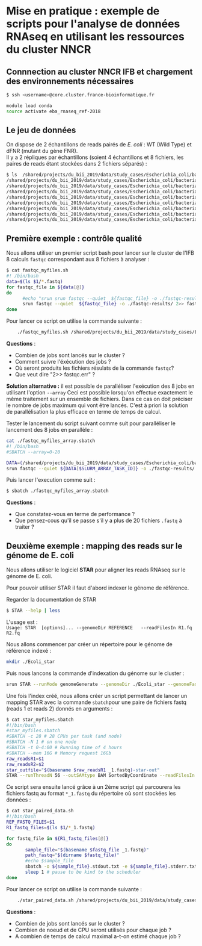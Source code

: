 # Mise en pratique : exemple de scripts pour l'analyse de données RNAseq en utilisant les ressources du cluster NNCR  

## Connnection au cluster NNCR IFB et chargement des environnements nécessaires

```bash
$ ssh <username>@core.cluster.france-bioinformatique.fr
```

```bash
module load conda
source activate eba_rnaseq_ref-2018
```

## Le jeu de données

On dispose de 2 échantillons de reads pairés de *E. coli* : WT (Wild Type) et dFNR (mutant du gène FNR).  
Il y a 2 répliques par échantillons (soient 4 échantillons et 8 fichiers, les paires de reads étant stockées dans 2 fichiers séparés) :

```bash
$ ls  /shared/projects/du_bii_2019/data/study_cases/Escherichia_coli/bacterial-regulons_myers_2013/RNA-seq/fastq/*.fastq
/shared/projects/du_bii_2019/data/study_cases/Escherichia_coli/bacterial-regulons_myers_2013/RNA-seq/fastq/dFNR1_1.fastq
/shared/projects/du_bii_2019/data/study_cases/Escherichia_coli/bacterial-regulons_myers_2013/RNA-seq/fastq/dFNR1_2.fastq
/shared/projects/du_bii_2019/data/study_cases/Escherichia_coli/bacterial-regulons_myers_2013/RNA-seq/fastq/dFNR2_1.fastq
/shared/projects/du_bii_2019/data/study_cases/Escherichia_coli/bacterial-regulons_myers_2013/RNA-seq/fastq/dFNR2_2.fastq
/shared/projects/du_bii_2019/data/study_cases/Escherichia_coli/bacterial-regulons_myers_2013/RNA-seq/fastq/WT1_1.fastq
/shared/projects/du_bii_2019/data/study_cases/Escherichia_coli/bacterial-regulons_myers_2013/RNA-seq/fastq/WT1_2.fastq
/shared/projects/du_bii_2019/data/study_cases/Escherichia_coli/bacterial-regulons_myers_2013/RNA-seq/fastq/WT2_1.fastq
/shared/projects/du_bii_2019/data/study_cases/Escherichia_coli/bacterial-regulons_myers_2013/RNA-seq/fastq/WT2_2.fastq
```

## Première exemple : contrôle qualité

Nous allons utiliser un premier script bash pour lancer sur le cluster de l'IFB 8 calculs `fastqc` correspondant aux 8 fichiers à analyser :  

```bash
$ cat fastqc_myfiles.sh  
#! /bin/bash  
data=$(ls $1/*.fastq)   
for fastqc_file in ${data[@]} 
do  
      #echo "srun srun fastqc --quiet  ${fastqc_file} -o ./fastqc-results/ 2>> fastqc.err "
      srun fastqc --quiet  ${fastqc_file} -o ./fastqc-results/ 2>> fastqc.err  & 
done  
```

Pour lancer ce script on utilise la commande suivante :

```bash  
    ./fastqc_myfiles.sh /shared/projects/du_bii_2019/data/study_cases/Escherichia_coli/bacterial-regulons_myers_2013/RNA-seq/fastq
```

**Questions** :   
- Combien de jobs sont lancés sur le cluster ?  
- Comment suivre l'éxécution des jobs ?  
- Où seront produits les fichiers résulats de la commande `fastqc`?  
- Que veut dire "2>> fastqc.err" ?  

**Solution alternative :** il est possible de paralléliser l'exécution des 8 jobs en utilisant l'option `--array`
Ceci est possible lorsqu'on effectue exactement le même traitement sur un ensemble de fichiers.
Dans ce cas on doit préciser le nombre de jobs maximum qui vont être lancés.
C'est à priori la solution de parallélisation la plus efficace en terme de temps de calcul.

Tester le lancement du script suivant comme suit pour paralléliser le lancement des 8 jobs en parallèle :

```bash 
cat ./fastqc_myfiles_array.sbatch
#! /bin/bash
#SBATCH --array=0-20

DATA=(/shared/projects/du_bii_2019/data/study_cases/Escherichia_coli/bacterial-regulons_myers_2013/RNA-seq/fastq/*.fastq)
srun fastqc --quiet ${DATA[$SLURM_ARRAY_TASK_ID]} -o ./fastqc-results/ 2>> fastqc.err
```

Puis lancer l'execution comme suit :
```bash 
$ sbatch ./fastqc_myfiles_array.sbatch
```

**Questions** :
- Que constatez-vous en terme de performance ?
- Que pensez-cous qu'il se passe s'il y a plus de 20 fichiers `.fastq` à traiter ?


## Deuxième exemple : mapping des reads sur le génome de E. coli

Nous allons utiliser le logiciel **STAR** pour aligner les reads RNAseq sur le génome de E. coli.  

Pour pouvoir utiliser STAR il faut d'abord indexer le génome de référence.  

Regarder la documentation de STAR  
```bash  
$ STAR --help | less
```

L'usage est :  
 `Usage: STAR  [options]... --genomeDir REFERENCE   --readFilesIn R1.fq R2.fq`  

Nous allons commencer par créer un répertoire pour le génome de référence indexé :  
```bash  
mkdir ./Ecoli_star
```

Puis nous lancons la commande d'indexation du génome sur le cluster :  

```bash  
srun STAR --runMode genomeGenerate --genomeDir ./Ecoli_star --genomeFastaFiles /shared/projects/du_bii_2019/data/study_cases/Escherichia_coli/bacterial-regulons_myers_2013/genome/Escherichia_coli_str_k_12_substr_mg1655.ASM584v2.dna.chromosome.Chromosome.fa  --runThreadN 4 --sjdbGTFfile /shared/projects/du_bii_2019/data/study_cases/Escherichia_coli/bacterial-regulons_myers_2013/genome/Escherichia_coli_str_k_12_substr_mg1655.ASM584v2.37.gtf
```

Une fois l'index créé, nous allons créer un script permettant de lancer un mapping STAR avec la commande `sbatch`pour une paire de fichiers fastq (reads 1 et reads 2) donnés en arguments :

```bash
$ cat star_myfiles.sbatch 
#!/bin/bash
#star_myfiles.sbatch
#SBATCH -c 28 # 28 CPUs per task (and node)
#SBATCH -N 1 # on one node
#SBATCH -t 0-4:00 # Running time of 4 hours
#SBATCH --mem 16G # Memory request 16Gb
raw_readsR1=$1
raw_readsR2=$2
star_outfile="$(basename $raw_readsR1 _1.fastq)-star-out"
STAR --runThreadN 56 --outSAMtype BAM SortedByCoordinate --readFilesIn ${raw_readsR1} ${raw_readsR2} --genomeDir /shared/home/hchiapello/DUBii/module1/Ecoli_star/ --outFileNamePrefix ${star_outfile}
```

Ce script sera ensuite lancé grâce à un 2ème script qui parcourera les fichiers fastq au format `*_1.fastq` du répertoire où sont stockées les données :  

```bash
$ cat star_paired_data.sh
#!/bin/bash
REP_FASTQ_FILES=$1
R1_fastq_files=$(ls $1/*_1.fastq)

for fastq_file in ${R1_fastq_files[@]}
do 
       sample_file="$(basename $fastq_file _1.fastq)"   
       path_fastq="$(dirname $fastq_file)"  
       #echo $sample_file  
       sbatch -o ${sample_file}.stdout.txt -e ${sample_file}.stderr.txt star_myfiles.sbatch ${path_fastq}/${sample_file}_1.fastq ${path_fastq}/${sample_file}_2.fastq  
       sleep 1 # pause to be kind to the scheduler  
done  
```

Pour lancer ce script on utilise la commande suivante :

```bash  
    ./star_paired_data.sh /shared/projects/du_bii_2019/data/study_cases/Escherichia_coli/bacterial-regulons_myers_2013/RNA-seq/fastq
```
**Questions** :   
- Combien de jobs sont lancés sur le cluster ?    
- Combien de noeud et de CPU seront utilisés pour chaque job ?  
- A combien de temps de calcul maximal a-t-on estimé chaque job ?  
